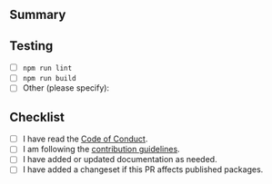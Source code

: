 ## Summary

<!-- Provide a short summary of your changes. -->

## Testing

<!-- Describe the tests that you ran to verify your changes. -->

- [ ] `npm run lint`
- [ ] `npm run build`
- [ ] Other (please specify):

## Checklist

- [ ] I have read the [Code of Conduct](../CODE_OF_CONDUCT.md).
- [ ] I am following the [contribution guidelines](../README.md#contributing).
- [ ] I have added or updated documentation as needed.
- [ ] I have added a changeset if this PR affects published packages.
